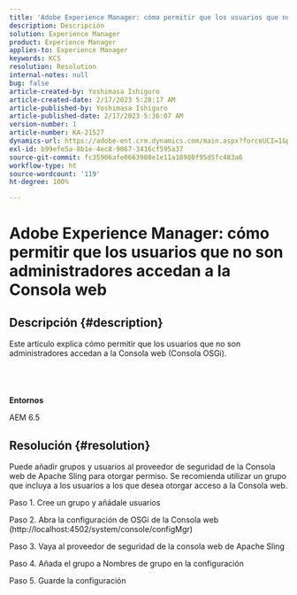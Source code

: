 ```yaml
---
title: 'Adobe Experience Manager: cómo permitir que los usuarios que no son administradores accedan a la Consola web'
description: Descripción
solution: Experience Manager
product: Experience Manager
applies-to: Experience Manager
keywords: KCS
resolution: Resolution
internal-notes: null
bug: false
article-created-by: Yoshimasa Ishiguro
article-created-date: 2/17/2023 5:28:17 AM
article-published-by: Yoshimasa Ishiguro
article-published-date: 2/17/2023 5:36:07 AM
version-number: 1
article-number: KA-21527
dynamics-url: https://adobe-ent.crm.dynamics.com/main.aspx?forceUCI=1&pagetype=entityrecord&etn=knowledgearticle&id=bfaac1dd-83ae-ed11-aad1-6045bd0061cb
exl-id: b99efe5a-8b1e-4ec8-9067-3416cf595a37
source-git-commit: fc35906afe0663908e1e11a18980f95d5fc483a6
workflow-type: ht
source-wordcount: '119'
ht-degree: 100%

---
```


# Adobe Experience Manager: cómo permitir que los usuarios que no son administradores accedan a la Consola web

## Descripción {#description}

Este artículo explica cómo permitir que los usuarios que no son administradores accedan a la Consola web (Consola OSGi).<br><br> <br><br><br>
<b>Entornos</b>

AEM 6.5


## Resolución {#resolution}


Puede añadir grupos y usuarios al proveedor de seguridad de la Consola web de Apache Sling para otorgar permiso.
Se recomienda utilizar un grupo que incluya a los usuarios a los que desea otorgar acceso a la Consola web.

Paso 1. Cree un grupo y añádale usuarios

Paso 2. Abra la configuración de OSGi de la Consola web (http://localhost:4502/system/console/configMgr)

Paso 3. Vaya al proveedor de seguridad de la consola web de Apache Sling

Paso 4. Añada el grupo a Nombres de grupo en la configuración

Paso 5. Guarde la configuración
